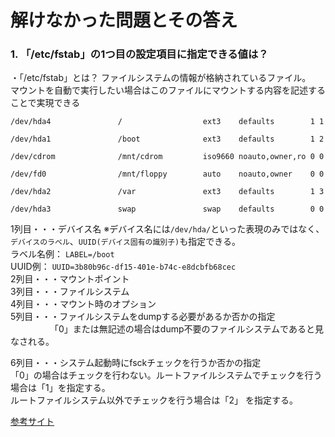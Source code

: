 
# 解けなかった問題とその答え  

### 1. 「/etc/fstab」の1つ目の設定項目に指定できる値は？

・「/etc/fstab」とは？
ファイルシステムの情報が格納されているファイル。  
マウントを自動で実行したい場合はこのファイルにマウントする内容を記述することで実現できる
```
/dev/hda4               /                  ext3    defaults        1 1

/dev/hda1               /boot              ext3    defaults        1 2

/dev/cdrom              /mnt/cdrom         iso9660 noauto,owner,ro 0 0

/dev/fd0                /mnt/floppy        auto    noauto,owner    0 0

/dev/hda2               /var               ext3    defaults        1 3

/dev/hda3               swap               swap    defaults        0 0
```

1列目・・・デバイス名 
※デバイス名には`/dev/hda/`といった表現のみではなく、`デバイスのラベル`、`UUID(デバイス固有の識別子)`も指定できる。  
 ラベル名例： `LABEL=/boot`  
 UUID例： `UUID=3b80b96c-df15-401e-b74c-e8dcbfb68cec`  
2列目・・・マウントポイント   
3列目・・・ファイルシステム   
4列目・・・マウント時のオプション   
5列目・・・ファイルシステムをdumpする必要があるか否かの指定  
　　　　　「0」または無記述の場合はdump不要のファイルシステムであると見なされる。   
     
6列目・・・システム起動時にfsckチェックを行うか否かの指定  
「0」の場合はチェックを行わない。ルートファイルシステムでチェックを行う場合は「1」を指定する。  
ルートファイルシステム以外でチェックを行う場合は「2」 を指定する。     
  
[参考サイト](http://www.linux-beginner.com/linux_kihon64.html)  
